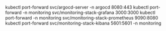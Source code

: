 kubectl port-forward svc/argocd-server -n argocd 8080:443
kubectl port-forward -n monitoring svc/monitoring-stack-grafana 3000:3000
kubectl port-forward -n monitoring svc/monitoring-stack-prometheus 9090:8080
kubectl port-forward svc/monitoring-stack-kibana 5601:5601 -n monitoring